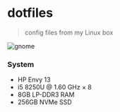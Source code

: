 # dotfiles
> config files from my Linux box

![gnome](https://0x0.st/svaU.png)

### System
- HP Envy 13 
- i5 8250U @ 1.60 GHz × 8
- 8GB LP-DDR3 RAM
- 256GB NVMe SSD


